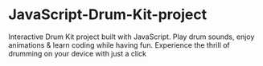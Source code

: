 # JavaScript-Drum-Kit-project
Interactive Drum Kit project built with JavaScript. Play drum sounds, enjoy animations &amp; learn coding while having fun. Experience the thrill of drumming on your device with just a click
